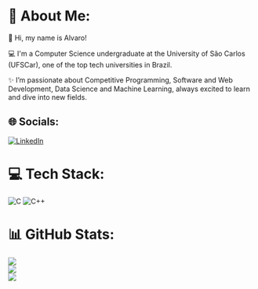 # 💫 About Me:
👋 Hi, my name is Alvaro!

💻 I'm a Computer Science undergraduate at the University of São Carlos (UFSCar), one of the top tech universities in Brazil.

✨ I’m passionate about Competitive Programming, Software and Web Development, Data Science and Machine Learning, always excited to learn and dive into new fields.<br>


## 🌐 Socials:
[![LinkedIn](https://img.shields.io/badge/LinkedIn-%230077B5.svg?logo=linkedin&logoColor=white)](https://linkedin.com/in/AlvaroTardin) 

# 💻 Tech Stack:
![C](https://img.shields.io/badge/c-%2300599C.svg?style=flat&logo=c&logoColor=white) ![C++](https://img.shields.io/badge/c++-%2300599C.svg?style=flat&logo=c%2B%2B&logoColor=white)
# 📊 GitHub Stats:
![](https://github-readme-stats.vercel.app/api?username=alvarotig&theme=tokyonight&hide_border=false&include_all_commits=false&count_private=false)<br/>
![](https://github-readme-streak-stats.herokuapp.com/?user=alvarotig&theme=tokyonight&hide_border=false)<br/>
![](https://github-readme-stats.vercel.app/api/top-langs/?username=alvarotig&theme=tokyonight&hide_border=false&include_all_commits=false&count_private=false&layout=compact)

<!-- Proudly created with GPRM ( https://gprm.itsvg.in ) -->
